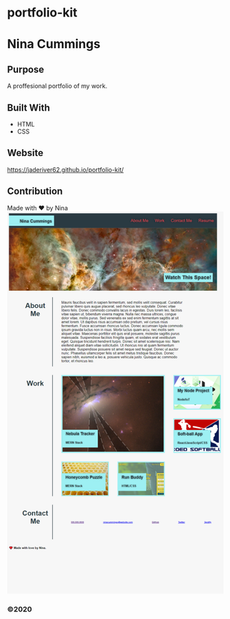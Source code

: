 # portfolio-kit

# Nina Cummings

## Purpose
A proffesional portfolio of my work.

## Built With
* HTML
* CSS

## Website
https://jaderiver62.github.io/portfolio-kit/

## Contribution
Made with ❤️ by Nina
![Screenshot](https://github.com/jaderiver62/portfolio-kit/blob/main/assets/images/jaderiver62.github.io_portfolio-kit_.png?raw=true)
### ©️2020
